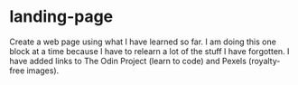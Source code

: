 # landing-page
 Create a web page using what I have learned so far.
 I am doing this one block at a time because I have to relearn a lot of the stuff I have forgotten. 
 I have added links to The Odin Project (learn to code) and Pexels (royalty-free images).

 
 




